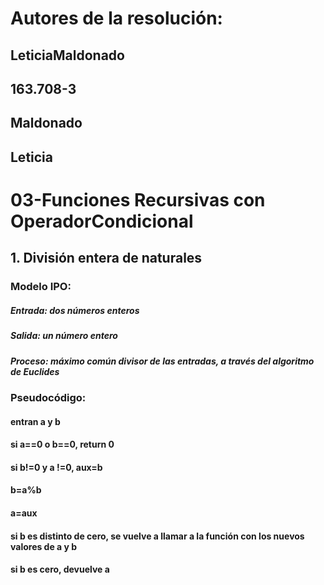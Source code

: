 # Autores de la resolución:
## LeticiaMaldonado
## 163.708-3
## Maldonado
## Leticia
# 03-Funciones Recursivas con OperadorCondicional
## 1. División entera de naturales
### Modelo IPO:
##### Entrada: dos números enteros
##### Salida: un número entero
##### Proceso: máximo común divisor de las entradas, a través del algoritmo de Euclides
### Pseudocódigo:
#### entran a y b
#### si a==0 o b==0, return 0
#### si b!=0 y a !=0, aux=b 
#### b=a%b
#### a=aux
#### si b es distinto de cero, se vuelve a llamar a la función con los nuevos valores de a y b 
#### si b es cero, devuelve a

